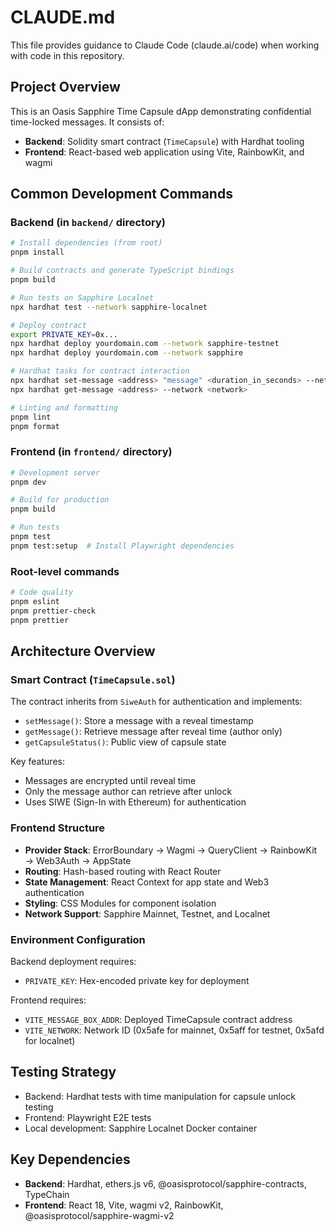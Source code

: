 # CLAUDE.md

This file provides guidance to Claude Code (claude.ai/code) when working with code in this repository.

## Project Overview

This is an Oasis Sapphire Time Capsule dApp demonstrating confidential time-locked messages. It consists of:
- **Backend**: Solidity smart contract (`TimeCapsule`) with Hardhat tooling
- **Frontend**: React-based web application using Vite, RainbowKit, and wagmi

## Common Development Commands

### Backend (in `backend/` directory)

```bash
# Install dependencies (from root)
pnpm install

# Build contracts and generate TypeScript bindings
pnpm build

# Run tests on Sapphire Localnet
npx hardhat test --network sapphire-localnet

# Deploy contract
export PRIVATE_KEY=0x...
npx hardhat deploy yourdomain.com --network sapphire-testnet
npx hardhat deploy yourdomain.com --network sapphire

# Hardhat tasks for contract interaction
npx hardhat set-message <address> "message" <duration_in_seconds> --network <network>
npx hardhat get-message <address> --network <network>

# Linting and formatting
pnpm lint
pnpm format
```

### Frontend (in `frontend/` directory)

```bash
# Development server
pnpm dev

# Build for production
pnpm build

# Run tests
pnpm test
pnpm test:setup  # Install Playwright dependencies
```

### Root-level commands

```bash
# Code quality
pnpm eslint
pnpm prettier-check
pnpm prettier
```

## Architecture Overview

### Smart Contract (`TimeCapsule.sol`)

The contract inherits from `SiweAuth` for authentication and implements:
- `setMessage()`: Store a message with a reveal timestamp
- `getMessage()`: Retrieve message after reveal time (author only)
- `getCapsuleStatus()`: Public view of capsule state

Key features:
- Messages are encrypted until reveal time
- Only the message author can retrieve after unlock
- Uses SIWE (Sign-In with Ethereum) for authentication

### Frontend Structure

- **Provider Stack**: ErrorBoundary → Wagmi → QueryClient → RainbowKit → Web3Auth → AppState
- **Routing**: Hash-based routing with React Router
- **State Management**: React Context for app state and Web3 authentication
- **Styling**: CSS Modules for component isolation
- **Network Support**: Sapphire Mainnet, Testnet, and Localnet

### Environment Configuration

Backend deployment requires:
- `PRIVATE_KEY`: Hex-encoded private key for deployment

Frontend requires:
- `VITE_MESSAGE_BOX_ADDR`: Deployed TimeCapsule contract address
- `VITE_NETWORK`: Network ID (0x5afe for mainnet, 0x5aff for testnet, 0x5afd for localnet)

## Testing Strategy

- Backend: Hardhat tests with time manipulation for capsule unlock testing
- Frontend: Playwright E2E tests
- Local development: Sapphire Localnet Docker container

## Key Dependencies

- **Backend**: Hardhat, ethers.js v6, @oasisprotocol/sapphire-contracts, TypeChain
- **Frontend**: React 18, Vite, wagmi v2, RainbowKit, @oasisprotocol/sapphire-wagmi-v2